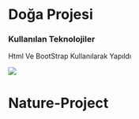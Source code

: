 <h1>Doğa Projesi</h1>

<h3>Kullanılan Teknolojiler</h3>

<p>Html Ve BootStrap Kullanılarak Yapıldı</p>

![](nature.gif)
# Nature-Project
